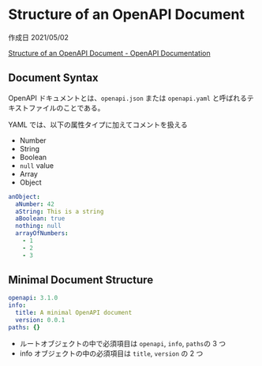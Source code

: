 # Structure of an OpenAPI Document

作成日 2021/05/02

[Structure of an OpenAPI Document \- OpenAPI Documentation](https://oai.github.io/Documentation/specification-structure.html)

## Document Syntax

OpenAPI ドキュメントとは、`openapi.json` または `openapi.yaml` と呼ばれるテキストファイルのことである。

YAML では、以下の属性タイプに加えてコメントを扱える

- Number
- String
- Boolean
- `null` value
- Array
- Object

```yaml
anObject:
  aNumber: 42
  aString: This is a string
  aBoolean: true
  nothing: null
  arrayOfNumbers:
    - 1
    - 2
    - 3
```

## Minimal Document Structure

```yaml
openapi: 3.1.0
info:
  title: A minimal OpenAPI document
  version: 0.0.1
paths: {}
```

- ルートオブジェクトの中で必須項目は `openapi`, `info`, `paths`の 3 つ
- info オブジェクトの中の必須項目は `title`, `version` の 2 つ
